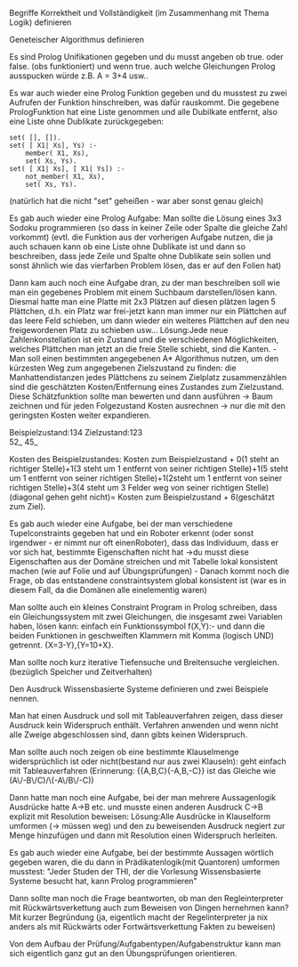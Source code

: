 Begriffe Korrektheit und Vollständigkeit (im Zusammenhang mit Thema Logik) definieren

Geneteischer Algorithmus definieren

Es sind Prolog Unifikationen gegeben und du musst angeben ob true. oder false. (obs funktioniert) und wenn true. auch welche Gleichungen Prolog ausspucken würde z.B. A = 3+4 usw..

Es war auch wieder eine Prolog Funktion gegeben und du musstest zu zwei Aufrufen der Funktion hinschreiben, was dafür rauskommt. Die gegebene PrologFunktion hat eine Liste genommen und alle Dubilkate entfernt, also eine Liste ohne Dublikate zurückgegeben:

```
set( [], []).
set( [ X1| Xs], Ys) :- 
    member( X1, Xs), 
    set( Xs, Ys).
set( [ X1| Xs], [ X1| Ys]) :- 
    not_member( X1, Xs), 
    set( Xs, Ys).
```

(natürlich hat die nicht "set" geheißen - war aber sonst genau gleich)

Es gab auch wieder eine Prolog Aufgabe: Man sollte die Lösung eines 3x3 Sodoku programmieren (so dass in keiner Zeile oder Spalte die gleiche Zahl vorkommt) (evtl. die Funktion aus der vorherigen Aufgabe nutzen, die ja auch schauen kann ob eine Liste ohne Dublikate ist und dann so beschreiben, dass jede Zeile und Spalte ohne Dublikate sein sollen und  sonst ähnlich wie das vierfarben Problem lösen, das er auf den Folien hat)

Dann kam auch noch eine Aufgabe dran, zu der man beschreiben soll wie man ein gegebenes Problem mit einem Suchbaum darstellen/lösen kann. Diesmal hatte man eine Platte mit 2x3 Plätzen auf diesen plätzen lagen 5 Plättchen, d.h. ein Platz war frei-jetzt kann man immer nur ein Plättchen auf das leere Feld schieben, um dann wieder ein weiteres Plättchen auf den neu freigewordenen Platz zu schieben usw... Lösung:Jede neue Zahlenkonstellation ist ein Zustand und die verschiedenen Möglichkeiten, welches Plättchen man jetzt an die freie Stelle schiebt, sind die Kanten. - Man soll einen bestimmten angegebenen A\* Algorithmus nutzen, um den kürzesten Weg zum angegebenen Zielszustand zu finden: die Manhattendistanzen jedes Plättchens zu seinem Zielplatz zusammenzählen sind die geschätzten Kosten/Entfernung eines Zustandes zum Zielzustand. Diese Schätzfunktion sollte man bewerten und dann ausführen -> Baum zeichnen und für jeden Folgezustand Kosten ausrechnen -> nur die mit den geringsten Kosten weiter expandieren.

Beispielzustand:134                     Zielzustand:123  
52\_                                              45\_

Kosten des Beispielzustandes: Kosten zum Beispielzustand + 0(1 steht an richtiger Stelle)+1(3 steht um 1 entfernt von seiner richtigen Stelle)+1(5 steht um 1 entfernt von seiner richtigen Stelle)+1(2steht um 1 entfernt von seiner richtigen Stelle)+3(4 steht um 3 Felder weg von seiner richtigen Stelle) (diagonal gehen geht nicht)= Kosten zum Beispielzustand + 6(geschätzt zum Ziel).

Es gab auch wieder eine Aufgabe, bei der man verschiedene Tupelconstraints gegeben hat und ein Roboter erkennt (oder sonst irgendwer - er nimmt nur oft einenRoboter), dass das Individuum, dass er vor sich hat, bestimmte Eigenschaften nicht hat ->du musst diese Eigenschaften aus der Domäne streichen und mit Tabelle lokal konsistent machen (wie auf Folie und auf Übungsprüfungen) - Danach kommt noch die Frage, ob das entstandene constraintsystem global konsistent ist (war es in diesem Fall, da die Domänen alle einelementig waren)

Man sollte auch ein kleines Constraint Program in Prolog schreiben, dass ein Gleichungssystem mit zwei Gleichungen, die insgesamt zwei Variablen haben, lösen kann: einfach ein Funktionssymbol f(X,Y):-  und dann die beiden Funktionen in geschweiften Klammern mit Komma (logisch UND) getrennt. {X=3-Y},{Y=10+X}.

Man sollte noch kurz iterative Tiefensuche und Breitensuche vergleichen.(bezüglich Speicher und Zeitverhalten)

Den Ausdruck Wissensbasierte Systeme definieren und zwei Beispiele nennen.

Man hat einen Ausdruck und soll mit Tableauverfahren zeigen, dass dieser Ausdruck kein Widerspruch enthält. Verfahren anwenden und wenn nicht alle Zweige abgeschlossen sind, dann gibts keinen Widerspruch.

Man sollte auch noch zeigen ob eine bestimmte Klauselmenge widersprüchlich ist oder nicht(bestand nur aus zwei Klauseln): geht einfach mit Tableauverfahren (Erinnerung: {{A,B,C}{-A,B,-C}} ist das Gleiche wie (A\\/-B\\/C)/\\(-A\\/B\\/-C))

Dann hatte man noch eine Aufgabe, bei der man mehrere Aussagenlogik Ausdrücke hatte A->B  etc. und musste einen anderen Ausdruck C->B explizit mit Resolution beweisen: Lösung:Alle Ausdrücke in Klauselform umformen (-> müssen weg) und den zu beweisenden Ausdruck negiert zur Menge  hinzufügen und dann mit Resolution einen Widerspruch herleiten.

Es gab auch wieder eine Aufgabe, bei der bestimmte Aussagen wörtlich gegeben waren, die du dann in Prädikatenlogik(mit Quantoren) umformen musstest: "Jeder Studen der THI, der die Vorlesung Wissensbasierte Systeme besucht hat, kann Prolog programmieren"

Dann sollte man noch die Frage beantworten, ob man den Regleinterpreter mit Rückwärtsverkettung auch zum Beweisen von Dingen hernehmen kann? Mit kurzer Begründung (ja, eigentlich macht der Regelinterpreter ja nix anders als mit Rückwärts oder Fortwärtsverkettung Fakten zu beweisen)

Von dem Aufbau der Prüfung/Aufgabentypen/Aufgabenstruktur kann man sich eigentlich ganz gut an den Übungsprüfungen orientieren.
